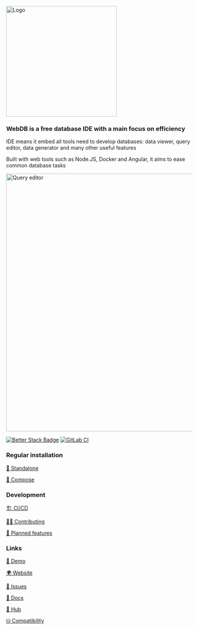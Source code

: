 <img src="https://webdb.app/webdb-logo.svg" alt="Logo" width="300"/>


### WebDB is a free database IDE with a main focus on efficiency

IDE means it embed all tools need to develop databases: data viewer, query editor, data generator and many other useful features

Built with web tools such as Node.JS, Docker and Angular, it aims to ease common database tasks

<img src="https://webdb.app/capture.png" alt="Query editor" width="700"/>

[![Better Stack Badge](https://uptime.betterstack.com/status-badges/v1/monitor/10izf.svg)](https://status.webdb.app) 
[![GitLab CI](https://img.shields.io/badge/gitlab%20ci-%23181717.svg?style=for-the-badge&logo=gitlab&logoColor=white)](https://gitlab.com/web-db/app/-/pipelines)

### Regular installation

[🐳 Standalone](https://docs.webdb.app/installation/standalone)

[🐳 Compose](https://docs.webdb.app/installation/compose)

### Development

[🏗️ CI/CD](https://gitlab.com/web-db/app/-/pipelines)

[👨‍💻 Contributing](CONTRIBUTING.md)

[📝 Planned features](TODO.md)

### Links

[🧪 Demo](https://demo.webdb.app/)

[🌍 Website](https://webdb.app/)

[🐛 Issues](https://github.com/WebDB-App/app/issues)

[📙 Docs](https://docs.webdb.app/)

[🐳 Hub](https://hub.docker.com/r/webdb/app/)

[⛁ Compatibility](https://webdb.app/compatibility/)
